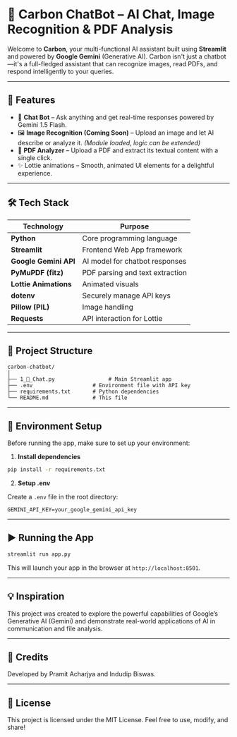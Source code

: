 # 🤖 Carbon ChatBot – AI Chat, Image Recognition & PDF Analysis

Welcome to **Carbon**, your multi-functional AI assistant built using **Streamlit** and powered by **Google Gemini** (Generative AI). Carbon isn't just a chatbot—it's a full-fledged assistant that can recognize images, read PDFs, and respond intelligently to your queries.

---

## 🚀 Features

- 🔹 **Chat Bot** – Ask anything and get real-time responses powered by Gemini 1.5 Flash.
- 🖼️ **Image Recognition (Coming Soon)** – Upload an image and let AI describe or analyze it. *(Module loaded, logic can be extended)*
- 📄 **PDF Analyzer** – Upload a PDF and extract its textual content with a single click.
- ✨ Lottie animations – Smooth, animated UI elements for a delightful experience.

---

## 🛠️ Tech Stack

| Technology | Purpose |
|------------|---------|
| **Python** | Core programming language |
| **Streamlit** | Frontend Web App framework |
| **Google Gemini API** | AI model for chatbot responses |
| **PyMuPDF (fitz)** | PDF parsing and text extraction |
| **Lottie Animations** | Animated visuals |
| **dotenv** | Securely manage API keys |
| **Pillow (PIL)** | Image handling |
| **Requests** | API interaction for Lottie |

---

## 📂 Project Structure

```
carbon-chatbot/
│
├── 1_🤖_Chat.py                 # Main Streamlit app
├── .env                   # Environment file with API key
├── requirements.txt       # Python dependencies
└── README.md              # This file
```

---

## 🔑 Environment Setup

Before running the app, make sure to set up your environment:

1. **Install dependencies**

```bash
pip install -r requirements.txt
```

2. **Setup .env**

Create a `.env` file in the root directory:

```env
GEMINI_API_KEY=your_google_gemini_api_key
```

---

## ▶️ Running the App

```bash
streamlit run app.py
```

This will launch your app in the browser at `http://localhost:8501`.

---


## 💡 Inspiration

This project was created to explore the powerful capabilities of Google’s Generative AI (Gemini) and demonstrate real-world applications of AI in communication and file analysis.

---

## 🧠 Credits

Developed by Pramit Acharjya and Indudip Biswas.

---

## 📃 License

This project is licensed under the MIT License. Feel free to use, modify, and share!
